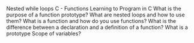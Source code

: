 Nested while loops C - Functions Learning to Program in C
What is the purpose of a function prototype? 
What are nested loops and how to use them?
What is a function and how do you use functions?
What is the difference between a declaration and a definition of a function?
What is a prototype Scope of variables? 
